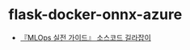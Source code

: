 # flask-docker-onnx-azure

- [『MLOps 실전 가이드』 소스코드 길라잡이](https://github.com/ProtossDragoon/practical-mlops)
